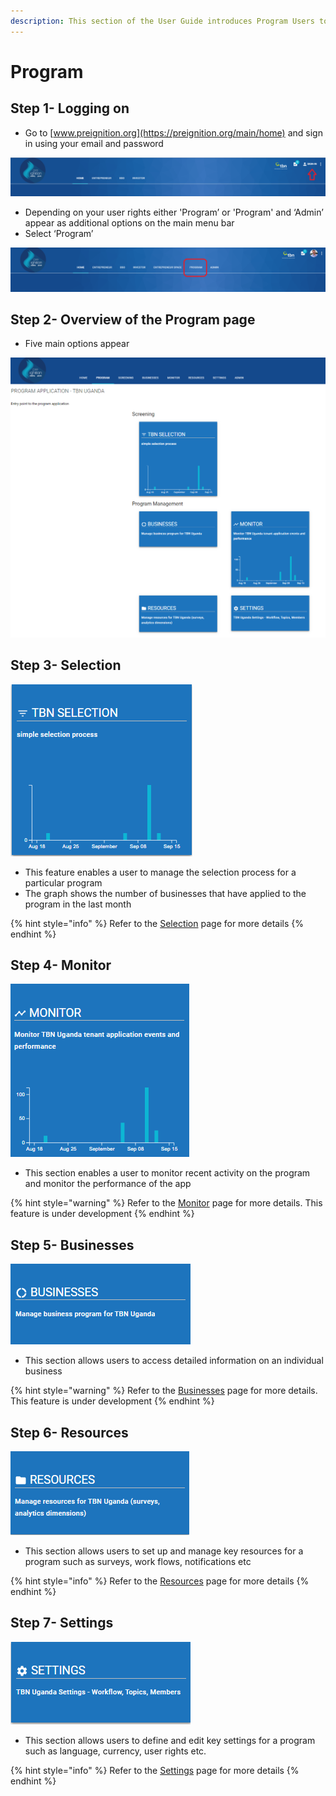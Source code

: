 ```yaml
---
description: This section of the User Guide introduces Program Users to Preignition.
---
```


# Program

## Step 1- Logging on

* Go to [www.preignition.org](https://preignition.org/main/home) and sign in using your email and password

![The arrow indicates where to sign in](../../.gitbook/assets/image%20%2850%29.png)

* Depending on your user rights either 'Program’ or 'Program' and ‘Admin’ appear as additional options on the main menu bar
* Select ‘Program’

![](../../.gitbook/assets/image%20%28171%29.png)

## Step 2- Overview of the Program page

* Five main options appear 

![](../../.gitbook/assets/image%20%28152%29.png)

## Step 3- Selection

![](../../.gitbook/assets/image%20%2838%29.png)

* This feature enables a user to manage the selection process for a particular program
* The graph shows the number of businesses that have applied to the program in the last month

{% hint style="info" %}
Refer to the [Selection](selection/) page for more details
{% endhint %}

## Step 4- Monitor

![](../../.gitbook/assets/image%20%28118%29.png)

* This section enables a user to monitor recent activity on the program and monitor the performance of the app

{% hint style="warning" %}
Refer to the [Monitor](monitor.md) page for more details. This feature is under development
{% endhint %}

## Step 5- Businesses

![](../../.gitbook/assets/image%20%2872%29.png)

* This section allows users to access detailed information on an individual business

{% hint style="warning" %}
Refer to the [Businesses](businesses.md) page for more details. This feature is under development
{% endhint %}

## Step 6- Resources

![](../../.gitbook/assets/image%20%2873%29.png)

* This section allows users to set up and manage key resources for a program such as surveys, work flows, notifications etc

{% hint style="info" %}
Refer to the [Resources](resources/) page for more details
{% endhint %}

## Step 7- Settings

![](../../.gitbook/assets/image%20%2877%29.png)

* This section allows users to define and edit key settings for a program such as language, currency, user rights etc.

{% hint style="info" %}
Refer to the [Settings](settings/) page for more details
{% endhint %}



